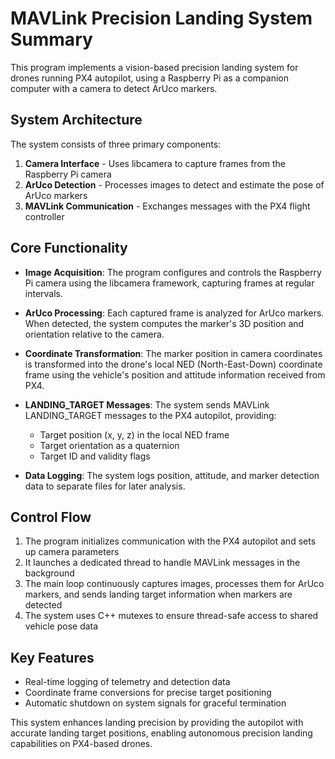 # MAVLink Precision Landing System Summary

This program implements a vision-based precision landing system for drones running PX4 autopilot, using a Raspberry Pi as a companion computer with a camera to detect ArUco markers.

## System Architecture

The system consists of three primary components:

1. **Camera Interface** - Uses libcamera to capture frames from the Raspberry Pi camera
2. **ArUco Detection** - Processes images to detect and estimate the pose of ArUco markers 
3. **MAVLink Communication** - Exchanges messages with the PX4 flight controller

## Core Functionality

- **Image Acquisition**: The program configures and controls the Raspberry Pi camera using the libcamera framework, capturing frames at regular intervals.

- **ArUco Processing**: Each captured frame is analyzed for ArUco markers. When detected, the system computes the marker's 3D position and orientation relative to the camera.

- **Coordinate Transformation**: The marker position in camera coordinates is transformed into the drone's local NED (North-East-Down) coordinate frame using the vehicle's position and attitude information received from PX4.

- **LANDING_TARGET Messages**: The system sends MAVLink LANDING_TARGET messages to the PX4 autopilot, providing:
  - Target position (x, y, z) in the local NED frame
  - Target orientation as a quaternion
  - Target ID and validity flags

- **Data Logging**: The system logs position, attitude, and marker detection data to separate files for later analysis.

## Control Flow

1. The program initializes communication with the PX4 autopilot and sets up camera parameters
2. It launches a dedicated thread to handle MAVLink messages in the background
3. The main loop continuously captures images, processes them for ArUco markers, and sends landing target information when markers are detected
4. The system uses C++ mutexes to ensure thread-safe access to shared vehicle pose data

## Key Features

- Real-time logging of telemetry and detection data
- Coordinate frame conversions for precise target positioning
- Automatic shutdown on system signals for graceful termination

This system enhances landing precision by providing the autopilot with accurate landing target positions, enabling autonomous precision landing capabilities on PX4-based drones.
